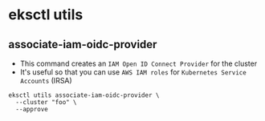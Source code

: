 # eksctl utils

## associate-iam-oidc-provider

- This command creates an `IAM Open ID Connect Provider` for the cluster
- It's useful so that you can use `AWS IAM roles` for `Kubernetes Service Accounts` (IRSA)

```shell
eksctl utils associate-iam-oidc-provider \
  --cluster "foo" \
  --approve
```
